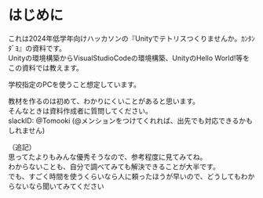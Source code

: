 # はじめに
これは2024年低学年向けハッカソンの『Unityでテトリスつくりませんか。ｶﾝﾀﾝﾀﾞﾖ』の資料です。  
Unityの環境構築からVisualStudioCodeの環境構築、UnityのHello World!等をこの資料では教えます。  
  
学校指定のPCを使うこと想定しています。  

教材を作るのは初めて、わかりにくいことがあると思います。  
そんなときは資料作成者に質問してください。  
slackID: @Tomooki (@メンションをつけてくれれば、出先でも対応できるかもしれません)  
  
（追記）  
思ってたよりもみんな優秀そうなので、参考程度に見てみてね。  
わからないことも、自分で調べてみても解決できることが大半です。  
でも、すごく時間を使うくらいなら人に頼ったほうが早いので、どうしてもわからないなら聞いてみてください  